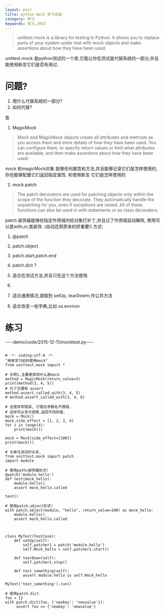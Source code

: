 ```yaml
---
layout: post
title: python mock 学习总结
category: 学习
keywords: 学习,2015
---
```


> unittest.mock is a library for testing in Python. It allows you to replace parts of your system under test with mock objects and make assertions about how they have been used.

unittest.mock 是python测试的一个库,它能让你在测试是代替系统的一部分,并且能使用断言它们是否有用过.


# 问题?

1. 用什么代替系统的一部分?
2. 如何代替?

答
1. MagicMock
> Mock and MagicMock objects create all attributes and methods as you access them and store details of how they have been used. You can configure them, to specify return values or limit what attributes are available, and then make assertions about how they have been used:

mock 和magicMock对象 能够任何属性和方法,并且能够记录它们是怎样使用的,你也能够配置它们返回指定属性.
和使用断言 它们是怎样使用的


2. mock.patch
> The patch decorators are used for patching objects only within the scope of the function they decorate. They automatically handle the unpatching for you, even if exceptions are raised. All of these functions can also be used in with statements or as class decorators.

patch 装饰器能够给指定作用城内给对象打补丁,并且过了作用城自动解除, 使用可以是with,or,类装饰.
(自动还原原来的好重要!)
方式:
1. @patch
2. patch.object
3. patch.start,patch.end
4. patch.dict ?

1. 适合在测试方法,并且只在这个方法使用.
2.
3. 适合通用情况,提取到 setUp, tearDowm,作公共方法
4. 适合改变一些字典,比如 os.environ


# 练习

----demo/code/2015-12-11/mocktest.py----
```

# -*- coding:utf-8 -*-
"用来学习如何使用mock"
from unittest.mock import *

# 示例1,主要是体现什么是mock
method = MagicMock(return_value=3)
print(method(3, 4, 5))
# 为了方便有 assert
method.assert_called_with(3, 4, 5)
# method.assert_called_with(3, 4, 6)

# 注意拼写错误, 打错在参数名不报错.
# 这样可以多次调用,返回不同的值.
mock = Mock()
mock.side_effect = [1, 2, 3, 4]
for i in range(4):
    print(mock())

mock = Mock(side_effect=[100])
print(mock())

# 与单元测试的关系.
from unittest.mock import patch
import module

# 使用pathc装饰器形式!
@patch('module.hello')
def test(mock_hello):
    module.hello()
    assert mock_hello.called

test()

# 使用patch.object形式!
with patch.object(module, "hello", return_value=100) as mock_hello:
    module.hello()
    assert mock_hello.called



class MyTest(TestCase):
    def setUp(self):
        self.patcher1 = patch('module.hello')
        self.Mock_hello = self.patcher1.start()

    def tearDown(self):
        self.patcher1.stop()

    def test_something(self):
        assert module.hello is self.Mock_hello

MyTest('test_something').run()

# 使用patch.dict
foo = {}
with patch.dict(foo, {'newkey': 'newvalue'}):
     assert foo == {'newkey': 'newvalue'}

```
